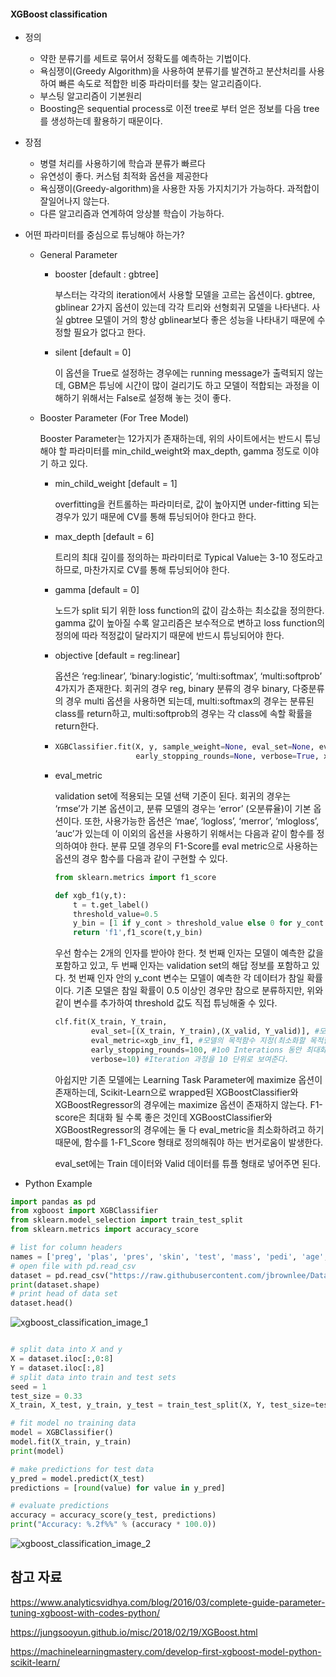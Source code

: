 #### XGBoost classification



- 정의

  - 약한 분류기를 세트로 묶어서 정확도를 예측하는 기법이다.
  - 욕심쟁이(Greedy Algorithm)을 사용하여 분류기를 발견하고 분산처리를 사용하여 빠른 속도로 적합한 비중 파라미터를 찾는 알고리즘이다. 
  - 부스팅 알고리즘이 기본원리 
  - Boosting은 sequential process로 이전 tree로 부터 얻은 정보를 다음 tree를 생성하는데 활용하기 때문이다.

  

- 장점

  - 병렬 처리를 사용하기에 학습과 분류가 빠르다
  - 유연성이 좋다. 커스텀 최적화 옵션을 제공한다
  - 욕심쟁이(Greedy-algorithm)을 사용한 자동 가지치기가 가능하다. 과적합이 잘일어나지 않는다.
  - 다른 알고리즘과 연계하여 앙상블 학습이 가능하다. 



* 어떤 파라미터를 중심으로 튜닝해야 하는가?
  * General Parameter

    * booster [default : gbtree]

      부스터는 각각의 iteration에서 사용할 모델을 고르는 옵션이다. gbtree, gblinear 2가지 옵션이 있는데 각각 트리와 선형회귀 모델을 나타낸다. 사실 gbtree 모델이 거의 항상 gblinear보다 좋은 성능을 나타내기 때문에 수정할 필요가 없다고 한다.

    * silent [default = 0]

      이 옵션을 True로 설정하는 경우에는 running message가 출력되지 않는데, GBM은 튜닝에 시간이 많이 걸리기도 하고 모델이 적합되는 과정을 이해하기 위해서는 False로 설정해 놓는 것이 좋다.
  
  * Booster Parameter (For Tree Model)
  
    Booster Parameter는 12가지가 존재하는데, 위의 사이트에서는 반드시 튜닝해야 할 파라미터를 min_child_weight와 max_depth, gamma 정도로 이야기 하고 있다.
  
    * min_child_weight [default = 1]
  
      overfitting을 컨트롤하는 파라미터로, 값이 높아지면 under-fitting 되는 경우가 있기 때문에 CV를 통해 튜닝되어야 한다고 한다.
  
    * max_depth [default = 6]
  
      트리의 최대 깊이를 정의하는 파라미터로 Typical Value는 3-10 정도라고 하므로, 마찬가지로 CV를 통해 튜닝되어야 한다.
  
    * gamma [default = 0]
  
      노드가 split 되기 위한 loss function의 값이 감소하는 최소값을 정의한다. gamma 값이 높아질 수록 알고리즘은 보수적으로 변하고 loss function의 정의에 따라 적정값이 달라지기 때문에 반드시 튜닝되어야 한다.
  
    * objective [default = reg:linear]
  
      옵션은 ‘reg:linear’, ‘binary:logistic’, ‘multi:softmax’, ‘multi:softprob’ 4가지가 존재한다. 회귀의 경우 reg, binary 분류의 경우 binary, 다중분류의 경우 multi 옵션을 사용하면 되는데, multi:softmax의 경우는 분류된 class를 return하고, multi:softprob의 경우는 각 class에 속할 확률을 return한다.
  
    * ```python
      XGBClassifier.fit(X, y, sample_weight=None, eval_set=None, eval_metric=None,
                        early_stopping_rounds=None, verbose=True, xgb_model=None)
      ```
  
    * eval_metric
  
      validation set에 적용되는 모델 선택 기준이 된다. 회귀의 경우는 ‘rmse’가 기본 옵션이고, 분류 모델의 경우는 ‘error’ (오분류율)이 기본 옵션이다. 또한, 사용가능한 옵션은 ‘mae’, ‘logloss’, ‘merror’, ‘mlogloss’, ‘auc’가 있는데 이 이외의 옵션을 사용하기 위해서는 다음과 같이 함수를 정의하여야 한다. 분류 모델 경우의 F1-Score를 eval metric으로 사용하는 옵션의 경우 함수를 다음과 같이 구현할 수 있다.
  
      ```python
      from sklearn.metrics import f1_score
      
      def xgb_f1(y,t):
          t = t.get_label()
          threshold_value=0.5
          y_bin = [1 if y_cont > threshold_value else 0 for y_cont in y] 
          return 'f1',f1_score(t,y_bin)
      ```
  
      
  
      우선 함수는 2개의 인자를 받아야 한다. 첫 번째 인자는 모델이 예측한 값을 포함하고 있고, 두 번째 인자는 validation set의 해답 정보를 포함하고 있다. 첫 번째 인자 안의 y_cont 변수는 모델이 예측한 각 데이터가 참일 확률이다. 기존 모델은 참일 확률이 0.5 이상인 경우만 참으로 분류하지만, 위와 같이 변수를 추가하여 threshold 값도 직접 튜닝해줄 수 있다.
  
      ```python
      clf.fit(X_train, Y_train,
              eval_set=[(X_train, Y_train),(X_valid, Y_valid)], #모델에서 자체적으로 평가에 사용할 데이터
              eval_metric=xgb_inv_f1, #모델의 목적함수 지정(최소화할 목적함수 1-f1_score)
              early_stopping_rounds=100, #1o0 Interations 동안 최대화 되지 않으면 stop
              verbose=10) #Iteration 과정을 10 단위로 보여준다.
      ```
  
      
  
      아쉽지만 기존 모델에는 Learning Task Parameter에 maximize 옵션이 존재하는데, Scikit-Learn으로 wrapped된 XGBoostClassifier와 XGBoostRegressor의 경우에는 maximize 옵션이 존재하지 않는다. F1-score은 최대화 될 수록 좋은 것인데 XGBoostClassifier와 XGBoostRegressor의 경우에는 둘 다 eval_metric을 최소화하려고 하기 때문에, 함수를 1-F1_Score 형태로 정의해줘야 하는 번거로움이 발생한다.
  
      eval_set에는 Train 데이터와 Valid 데이터를 튜플 형태로 넣어주면 된다.

* Python Example

```python
import pandas as pd
from xgboost import XGBClassifier
from sklearn.model_selection import train_test_split
from sklearn.metrics import accuracy_score

# list for column headers
names = ['preg', 'plas', 'pres', 'skin', 'test', 'mass', 'pedi', 'age', 'class']
# open file with pd.read_csv
dataset = pd.read_csv("https://raw.githubusercontent.com/jbrownlee/Datasets/master/pima-indians-diabetes.data.csv", names=names)
print(dataset.shape)
# print head of data set
dataset.head()
```

![xgboost_classification_image_1](D:\HBEE회사\python자료\정리본\md_image\2019-07-16\xgboost_classification_image_1.PNG)

```python

# split data into X and y
X = dataset.iloc[:,0:8]
Y = dataset.iloc[:,8]
# split data into train and test sets
seed = 1
test_size = 0.33
X_train, X_test, y_train, y_test = train_test_split(X, Y, test_size=test_size, random_state=seed)

# fit model no training data
model = XGBClassifier()
model.fit(X_train, y_train)
print(model)

# make predictions for test data
y_pred = model.predict(X_test)
predictions = [round(value) for value in y_pred]

# evaluate predictions
accuracy = accuracy_score(y_test, predictions)
print("Accuracy: %.2f%%" % (accuracy * 100.0))

```

![xgboost_classification_image_2](D:\HBEE회사\python자료\정리본\md_image\2019-07-16\xgboost_classification_image_2.PNG)

## 참고 자료 

https://www.analyticsvidhya.com/blog/2016/03/complete-guide-parameter-tuning-xgboost-with-codes-python/

https://jungsooyun.github.io/misc/2018/02/19/XGBoost.html

https://machinelearningmastery.com/develop-first-xgboost-model-python-scikit-learn/